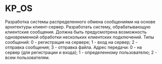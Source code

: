# KP_OS

Разработка системы распределенного обмена сообщениями на основе архитектуры клиент-сервер. Разработать систему, обрабатывающую клиентские сообщения. Должна быть предусмотрена возможность одновременной обработки нескольких клиентских подключений. Типы сообщений: 0 - регистрация на сервере; 1 - вход на сервер; 2 - отправка сообщения; 3 - отправка файла. Адрес передачи: 0 - на сервер (для регистрации и входа); 1 - определенному пользователю; 2 - всем пользователям.
